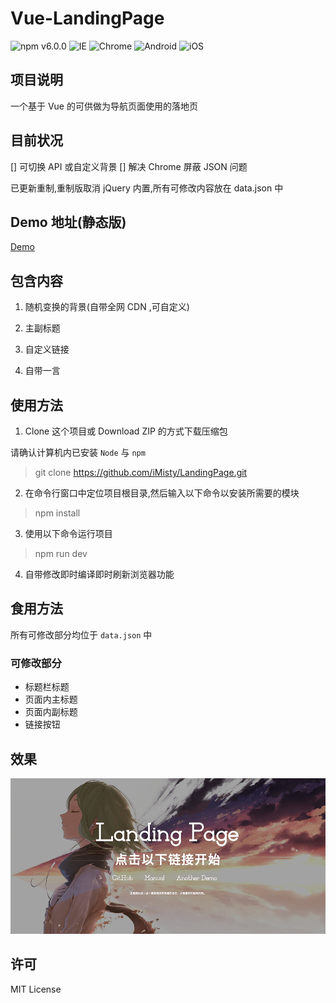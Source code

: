 # Vue-LandingPage
![npm v6.0.0](https://img.shields.io/badge/NPM-6.0.0-blue.svg) ![IE](https://img.shields.io/badge/IE-10%2B-ff69b4.svg) ![Chrome](https://img.shields.io/badge/Chrome-29%2B-brightgreen.svg) ![Android](https://img.shields.io/badge/Android-4.4%2B-brightgreen.svg) ![iOS](https://img.shields.io/badge/iOS-9.2%2B-brightgreen.svg)
## 项目说明
一个基于 Vue 的可供做为导航页面使用的落地页

## 目前状况
[] 可切换 API 或自定义背景
[] 解决 Chrome 屏蔽 JSON 问题

已更新重制,重制版取消 jQuery 内置,所有可修改内容放在 data.json 中

## Demo 地址(静态版)
[Demo](https://imisty.github.io/LandingPage/)

## 包含内容

1. 随机变换的背景(自带全网 CDN ,可自定义)

2. 主副标题

3. 自定义链接

4. 自带一言

## 使用方法

1. Clone 这个项目或 Download ZIP 的方式下载压缩包

请确认计算机内已安装 `Node` 与 `npm` 

> git clone https://github.com/iMisty/LandingPage.git

2. 在命令行窗口中定位项目根目录,然后输入以下命令以安装所需要的模块

> npm install

3. 使用以下命令运行项目

> npm run dev

4. 自带修改即时编译即时刷新浏览器功能

## 食用方法

所有可修改部分均位于 `data.json` 中

### 可修改部分
- 标题栏标题
- 页面内主标题
- 页面内副标题
- 链接按钮

## 效果
![Demo](./static/demo.png)

## 许可

MIT License
